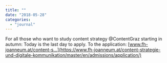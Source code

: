 ```yaml
---
title: ""
date: "2018-05-28"
categories: 
  - "journal"
---
```


For all those who want to study content strategy @ContentGraz starting in autumn: Today is the last day to apply. To the application: [www.fh-joanneum.at/content-s...](https://www.fh-joanneum.at/content-strategie-und-digitale-kommunikation/master/en/admissions/application/)
